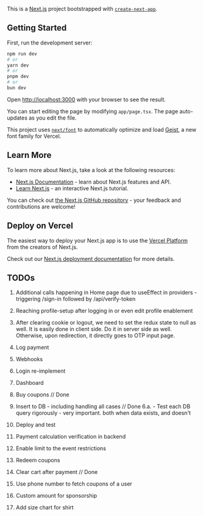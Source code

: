 This is a [Next.js](https://nextjs.org) project bootstrapped with [`create-next-app`](https://nextjs.org/docs/app/api-reference/cli/create-next-app).

## Getting Started

First, run the development server:

```bash
npm run dev
# or
yarn dev
# or
pnpm dev
# or
bun dev
```

Open [http://localhost:3000](http://localhost:3000) with your browser to see the result.

You can start editing the page by modifying `app/page.tsx`. The page auto-updates as you edit the file.

This project uses [`next/font`](https://nextjs.org/docs/app/building-your-application/optimizing/fonts) to automatically optimize and load [Geist](https://vercel.com/font), a new font family for Vercel.

## Learn More

To learn more about Next.js, take a look at the following resources:

- [Next.js Documentation](https://nextjs.org/docs) - learn about Next.js features and API.
- [Learn Next.js](https://nextjs.org/learn) - an interactive Next.js tutorial.

You can check out [the Next.js GitHub repository](https://github.com/vercel/next.js) - your feedback and contributions are welcome!

## Deploy on Vercel

The easiest way to deploy your Next.js app is to use the [Vercel Platform](https://vercel.com/new?utm_medium=default-template&filter=next.js&utm_source=create-next-app&utm_campaign=create-next-app-readme) from the creators of Next.js.

Check out our [Next.js deployment documentation](https://nextjs.org/docs/app/building-your-application/deploying) for more details.


## TODOs

1. Additional calls happening in Home page due to useEffect in providers - triggering /sign-in followed by /api/verify-token

2. Reaching profile-setup after logging in or even edit profile enablement

3. After clearing cookie or logout, we need to set the redux state to null as well. It is easily done in client side. Do it in server side as well. Otherwise, upon redirection, it directly goes to OTP input page. 




1. Log payment
2. Webhooks
3. Login re-implement
4. Dashboard
5. Buy coupons // Done
6. Insert to DB - including handling all cases // Done
   6.a. - Test each DB query rigorously - very important. both when data exists, and doesn't
7. Deploy and test
8. Payment calculation verification in backend
9. Enable limit to the event restrictions
10. Redeem coupons
11. Clear cart after payment // Done
12. Use phone number to fetch coupons of a user
13. Custom amount for sponsorship
14. Add size chart for shirt
